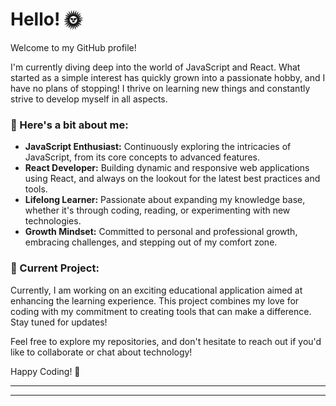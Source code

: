 
# Hello!  🌞 

Welcome to my GitHub profile!

I'm currently diving deep into the world of JavaScript and React. What started as a simple interest has quickly grown into a passionate hobby, and I have no plans of stopping! I thrive on learning new things and constantly strive to develop myself in all aspects.

### 💭 Here's a bit about me:

- **JavaScript Enthusiast:** Continuously exploring the intricacies of JavaScript, from its core concepts to advanced features.
- **React Developer:** Building dynamic and responsive web applications using React, and always on the lookout for the latest best practices and tools.
- **Lifelong Learner:** Passionate about expanding my knowledge base, whether it's through coding, reading, or experimenting with new technologies.
- **Growth Mindset:** Committed to personal and professional growth, embracing challenges, and stepping out of my comfort zone.

### 🔨 Current Project:

Currently, I am working on an exciting educational application aimed at enhancing the learning experience. This project combines my love for coding with my commitment to creating tools that can make a difference. Stay tuned for updates!


Feel free to explore my repositories, and don't hesitate to reach out if you'd like to collaborate or chat about technology!

Happy Coding! 🚀

---



---


